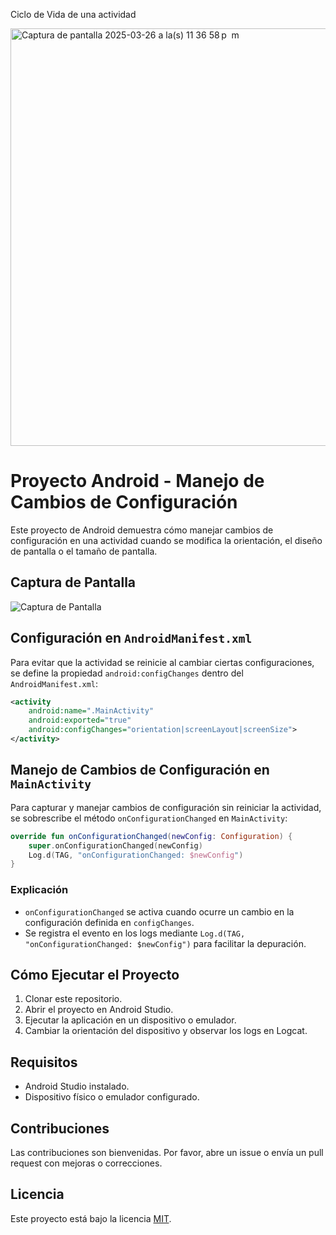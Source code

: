 
Ciclo de Vida de una actividad

<img width="668" alt="Captura de pantalla 2025-03-26 a la(s) 11 36 58 p  m" src="https://github.com/user-attachments/assets/b682d99e-302e-4caa-8add-e59a6152d3a5" />

# Proyecto Android - Manejo de Cambios de Configuración

Este proyecto de Android demuestra cómo manejar cambios de configuración en una actividad cuando se modifica la orientación, el diseño de pantalla o el tamaño de pantalla.

## Captura de Pantalla

![Captura de Pantalla](https://github.com/user-attachments/assets/b682d99e-302e-4caa-8add-e59a6152d3a5)

## Configuración en `AndroidManifest.xml`

Para evitar que la actividad se reinicie al cambiar ciertas configuraciones, se define la propiedad `android:configChanges` dentro del `AndroidManifest.xml`:

```xml
<activity
    android:name=".MainActivity"
    android:exported="true"
    android:configChanges="orientation|screenLayout|screenSize">
</activity>
```

## Manejo de Cambios de Configuración en `MainActivity`

Para capturar y manejar cambios de configuración sin reiniciar la actividad, se sobrescribe el método `onConfigurationChanged` en `MainActivity`:

```kotlin
override fun onConfigurationChanged(newConfig: Configuration) {
    super.onConfigurationChanged(newConfig)
    Log.d(TAG, "onConfigurationChanged: $newConfig")
}
```

### Explicación
- `onConfigurationChanged` se activa cuando ocurre un cambio en la configuración definida en `configChanges`.
- Se registra el evento en los logs mediante `Log.d(TAG, "onConfigurationChanged: $newConfig")` para facilitar la depuración.

## Cómo Ejecutar el Proyecto
1. Clonar este repositorio.
2. Abrir el proyecto en Android Studio.
3. Ejecutar la aplicación en un dispositivo o emulador.
4. Cambiar la orientación del dispositivo y observar los logs en Logcat.

## Requisitos
- Android Studio instalado.
- Dispositivo físico o emulador configurado.

## Contribuciones
Las contribuciones son bienvenidas. Por favor, abre un issue o envía un pull request con mejoras o correcciones.

## Licencia
Este proyecto está bajo la licencia [MIT](LICENSE).

